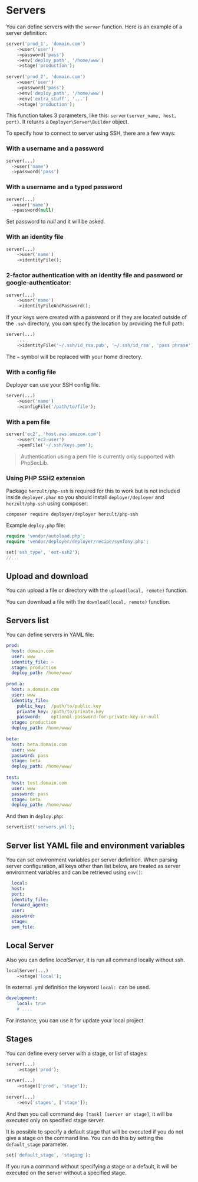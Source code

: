 # Servers

You can define servers with the `server` function. Here is an example of a server definition:

~~~ php
server('prod_1', 'domain.com')
    ->user('user')
    ->password('pass')
    ->env('deploy_path', '/home/www')
    ->stage('production');
    
server('prod_2', 'domain.com')
    ->user('user')
    ->password('pass')
    ->env('deploy_path', '/home/www')
    ->env('extra_stuff', '...')
    ->stage('production');
~~~

This function takes 3 parameters, like this: `server(server_name, host, port)`. It returns a `Deployer\Server\Builder` object.

To specify how to connect to server using SSH, there are a few ways:

### With a username and a password

~~~ php
server(...)
  ->user('name')
  ->password('pass')
~~~

### With a username and a typed password

~~~ php
server(...)
  ->user('name')
  ->password(null)
~~~

Set password to *null* and it will be asked.

### With an identity file

~~~ php
server(...)
    ->user('name')
    ->identityFile();
~~~

### 2-factor authentication with an identity file and password or google-authenticator:

~~~ php
server(...)
    ->user('name')
    ->identityFileAndPassword();
~~~

If your keys were created with a password or if they are located outside of the `.ssh` directory, you can specify the location by providing the full path:

~~~ php
server(...)
    ...
    ->identityFile('~/.ssh/id_rsa.pub', '~/.ssh/id_rsa', 'pass phrase');
~~~

The `~` symbol  will be replaced with your home directory. 

### With a config file

Deployer can use your SSH config file.

~~~ php
server(...)
    ->user('name')
    ->configFile('/path/to/file');
~~~

### With a pem file

~~~ php
server('ec2', 'host.aws.amazon.com')
    ->user('ec2-user')
    ->pemFile('~/.ssh/keys.pem');
~~~

> Authentication using a pem file is currently only supported with PhpSecLib.

### Using PHP SSH2 extension

Package `herzult/php-ssh` is required for this to work but is not included inside `deployer.phar` so you should install `deployer/deployer` and `herzult/php-ssh` using composer:

```
composer require deployer/deployer herzult/php-ssh
```
Example `deploy.php` file:

```php
require 'vendor/autoload.php';
require 'vendor/deployer/deployer/recipe/symfony.php';

set('ssh_type', 'ext-ssh2');
//...
```
## Upload and download

You can upload a file or directory with the `upload(local, remote)` function.

You can download a file with the `download(local, remote)` function.

## Servers list

You can define servers in YAML file:

~~~ yml
prod:
  host: domain.com
  user: www
  identity_file: ~
  stage: production
  deploy_path: /home/www/
  
prod.a:
  host: a.domain.com
  user: www
  identity_file:
    public_key:  /path/to/public.key
    private_key: /path/to/private.key
    password:    optional-password-for-private-key-or-null
  stage: production
  deploy_path: /home/www/  
  
beta:
  host: beta.domain.com
  user: www
  password: pass
  stage: beta
  deploy_path: /home/www/
  
test:
  host: test.domain.com
  user: www
  password: pass
  stage: beta
  deploy_path: /home/www/  
~~~

And then in `deploy.php`:

~~~ php
serverList('servers.yml');
~~~

## Server list YAML file and environment variables

You can set environment variables per server definition. When parsing server configuration, all keys other than list below, are treated as server environment variables and can be retrieved using `env()`:

~~~ yml
  local:
  host: 
  port:
  identity_file: 
  forward_agent:
  user:
  password:
  stage:
  pem_file:
~~~

## Local Server

Also you can define *localServer*, it is run all command locally without ssh.

~~~ php
localServer(...)
    ->stage('local');
~~~

In external .yml definition the keyword `local: `can be used.

~~~ yml
development:
    local: true
    # ....
~~~

For instance, you can use it for update your local project.

## Stages

You can define every server with a stage, or list of stages:

~~~ php
server(...)
    ->stage('prod');
    
server(...)
    ->stage(['prod', 'stage']);    
    
server(...)
    ->env('stages', ['stage']);    
~~~

And then you call command `dep [task] [server or stage]`, it will be executed only on specified stage server.

It is possible to specify a default stage that will be executed if you do not give a stage on the command line. You can do this by setting the `default_stage` parameter.

~~~ php 
set('default_stage', 'staging'); 
~~~

If you run a command without specifying a stage or a default, it will be executed on the server without a specified stage.
